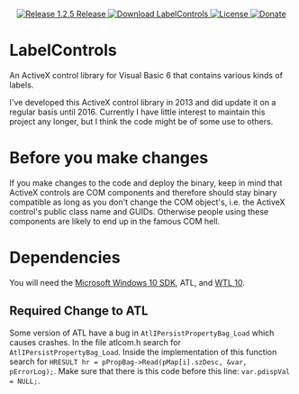 <p align=center>
  <a href="https://github.com/TimoKunze/LabelControls/releases/tag/1.2.5">
    <img alt="Release 1.2.5 Release" src="https://img.shields.io/badge/release-1.2.5-0688CB.svg">
  </a>
  <a href="https://github.com/TimoKunze/LabelControls/releases">
    <img alt="Download LabelControls" src="https://img.shields.io/badge/download-latest-0688CB.svg">
  </a>
  <a href="https://github.com/TimoKunze/LabelControls/blob/master/LICENSE">
    <img alt="License" src="https://img.shields.io/badge/license-MIT-0688CB.svg">
  </a>
  <a href="https://www.paypal.com/xclick/business=TKunze71216%40gmx.de&item_name=LabelControls&no_shipping=1&tax=0&currency_code=EUR">
    <img alt="Donate" src="https://img.shields.io/badge/%24-donate-E44E4A.svg">
  </a>
</p>

# LabelControls
An ActiveX control library for Visual Basic 6 that contains various kinds of labels.

I've developed this ActiveX control library in 2013 and did update it on a regular basis until 2016. Currently I have little interest to maintain this project any longer, but I think the code might be of some use to others.

# Before you make changes
If you make changes to the code and deploy the binary, keep in mind that ActiveX controls are COM components and therefore should stay binary compatible as long as you don't change the COM object's, i.e. the ActiveX control's public class name and GUIDs. Otherwise people using these components are likely to end up in the famous COM hell.

# Dependencies
You will need the [Microsoft Windows 10 SDK](https://developer.microsoft.com/en-us/windows/downloads/windows-10-sdk), ATL, and [WTL 10](https://sourceforge.net/projects/wtl/).

## Required Change to ATL
Some version of ATL have a bug in ```AtlIPersistPropertyBag_Load``` which causes crashes. In the file atlcom.h search for ```AtlIPersistPropertyBag_Load```. Inside the implementation of this function search for ```HRESULT hr = pPropBag->Read(pMap[i].szDesc, &var, pErrorLog);```. Make sure that there is this code before this line: ```var.pdispVal = NULL;```.